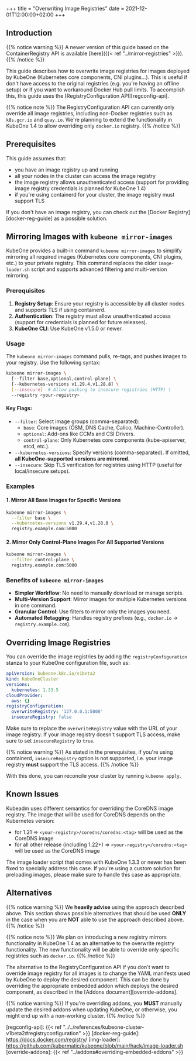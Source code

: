 +++
title = "Overwriting Image Registries"
date = 2021-12-01T12:00:00+02:00
+++

## Introduction

{{% notice warning %}}
A newer version of this guide based on the ContainerRegistry API is available
[here]({{< ref "../mirror-registries" >}}).
{{% /notice %}}

This guide describes how to overwrite image registries for images deployed by
KubeOne (Kubernetes core components, CNI plugins...). This is useful if don't
have access to the original registries (e.g. you're having an offline setup)
or if you want to workaround Docker Hub pull limits. To accomplish this, this
guide uses the [RegistryConfiguration API][regconfig-api].

{{% notice note %}}
The RegistryConfiguration API can currently only override all image registries,
including non-Docker registries such as `k8s.gcr.io` and `quay.io`. We're
planning to extend the functionality in KubeOne 1.4 to allow overriding only
`docker.io` registry.
{{% /notice %}}

## Prerequisites

This guide assumes that:

* you have an image registry up and running
* all your nodes in the cluster can access the image registry
* the image registry allows unauthenticated access (support for providing
  image registry credentials is planned for KubeOne 1.4)
* if you're using containerd for your cluster, the image registry must support
  TLS

If you don't have an image registry, you can check out the
[Docker Registry][docker-reg-guide] as a possible solution.

## Mirroring Images with `kubeone mirror-images`

KubeOne provides a built-in command `kubeone mirror-images` to simplify mirroring all required images (Kubernetes core components, CNI plugins, etc.) to your private registry. This command replaces the older `image-loader.sh` script and supports advanced filtering and multi-version mirroring.

### Prerequisites

1. **Registry Setup**: Ensure your registry is accessible by all cluster nodes and supports TLS if using containerd.
2. **Authentication**: The registry must allow unauthenticated access (support for credentials is planned for future releases).
3. **KubeOne CLI**: Use KubeOne v1.5.0 or newer.

### Usage

The `kubeone mirror-images` command pulls, re-tags, and pushes images to your registry. Use the following syntax:

```bash
kubeone mirror-images \
  [--filter base,optional,control-plane] \
  [--kubernetes-versions v1.29.4,v1.28.8] \
  [--insecure]  # Allow pushing to insecure registries (HTTP) \
  --registry <your-registry> 
```

#### Key Flags:
- `--filter`: Select image groups (comma-separated):
  - `base`: Core images (OSM, DNS Cache, Calico, Machine-Controller).
  - `optional`: Add-ons like CCMs and CSI Drivers.
  - `control-plane`: Only Kubernetes core components (kube-apiserver, etcd, etc.).
- `--kubernetes-versions`: Specify versions (comma-separated). If omitted, **all KubeOne-supported versions are mirrored**.
- `--insecure`: Skip TLS verification for registries using HTTP (useful for local/insecure setups).

### Examples

#### 1. Mirror All Base Images for Specific Versions
```bash
kubeone mirror-images \
  --filter base \
  --kubernetes-versions v1.29.4,v1.28.8 \
  registry.example.com:5000 
```

#### 2. Mirror Only Control-Plane Images For All Supported Versions
```bash
kubeone mirror-images \
  --filter control-plane \
  registry.example.com:5000
```

### Benefits of `kubeone mirror-images`
- **Simpler Workflow**: No need to manually download or manage scripts.
- **Multi-Version Support**: Mirror images for multiple Kubernetes versions in one command.
- **Granular Control**: Use filters to mirror only the images you need.
- **Automated Retagging**: Handles registry prefixes (e.g., `docker.io` → `registry.example.com`).

## Overriding Image Registries

You can override the image registries by adding the `registryConfiguration`
stanza to your KubeOne configuration file, such as:

```yaml
apiVersion: kubeone.k8c.io/v1beta2
kind: KubeOneCluster
versions:
  kubernetes: 1.33.5
cloudProvider:
  aws: {}
registryConfiguration:
  overwriteRegistry: '127.0.0.1:5000'
  insecureRegistry: false
```

Make sure to replace the `overwriteRegistry` value with the URL of your image
registry. If your image registry doesn't support TLS access, make sure to set
`insecureRegistry` to `true`.

{{% notice warning %}}
As stated in the prerequisites, if you're using containerd, `insecureRegistry`
option is not supported, i.e. your image registry **must** support the TLS
access.
{{% /notice %}}

With this done, you can reconcile your cluster by running `kubeone apply`.

## Known Issues

Kubeadm uses different semantics for overriding the CoreDNS image registry.
The image that will be used for CoreDNS depends on the Kubernetes version:

* for 1.21 => `<your-registry>/coredns/coredns:<tag>` will be used as the
  CoreDNS image
* for all other release (including 1.22+) => `<your-registry>/coredns:<tag>`
  will be used as the CoreDNS image

The image loader script that comes with KubeOne 1.3.3 or newer has been fixed
to specially address this case. If you're using a custom solution for
preloading images, please make sure to handle this case as appropriate.

## Alternatives

{{% notice warning %}}
We **heavily advise** using the approach described above. This section shows
possible alternatives that should be used **ONLY** in the case when you are
**NOT** able to use the approach described above.
{{% /notice %}}

{{% notice note %}}
We plan on introducing a new registry mirrors functionality in KubeOne 1.4 as
an alternative to the overwrite registry functionality. The new functionality
will be able to override only specific registries such as `docker.io`.
{{% /notice %}}

The alternative to the RegistryConfiguration API if you don't want to override
image registry for all images is to change the YAML manifests used by KubeOne
to deploy the desired component. This can be done by overriding the appropriate
embedded addon which deploys the desired component, as described in the
[Addons document][override-addons].

{{% notice warning %}}
If you're overriding addons, you **MUST** manually update the desired addons
when updating KubeOne, or otherwise, you might end up with a non-working
cluster.
{{% /notice %}}

[regconfig-api]: {{< ref "../../references/kubeone-cluster-v1beta2#registryconfiguration" >}}
[docker-reg-guide]: https://docs.docker.com/registry/
[img-loader]: https://github.com/kubermatic/kubeone/blob/main/hack/image-loader.sh
[override-addons]: {{< ref "../addons#overriding-embedded-eddons" >}}
